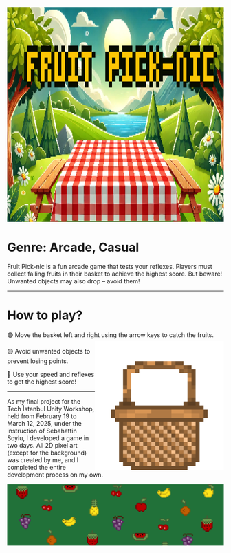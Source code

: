 <img src="https://raw.githubusercontent.com/nepatiess/Fruit-Pick-nic/refs/heads/main/fruit%20pick-nic.PNG" height=500 width=1920 >

# Genre: Arcade, Casual 
Fruit Pick-nic is a fun arcade game that tests your reflexes. Players must collect falling fruits in their basket to achieve the highest score. But beware! Unwanted objects may also drop – avoid them!

---

# How to play?
🟢 Move the basket left and right using the arrow keys to catch the fruits. <img src="https://raw.githubusercontent.com/nepatiess/Fruit-Pick-nic/refs/heads/main/basket.png" width="300" align="right"/>

🟡 Avoid unwanted objects to prevent losing points.

🔴 Use your speed and reflexes to get the highest score!

---

As my final project for the Tech İstanbul Unity Workshop, held from February 19 to March 12, 2025, under the instruction of Sebahattin Soylu, I developed a game in two days. All 2D pixel art (except for the background) was created by me, and I completed the entire development process on my own.

<img src="https://raw.githubusercontent.com/nepatiess/Fruit-Pick-nic/refs/heads/main/banner%20ama%20son.png">
